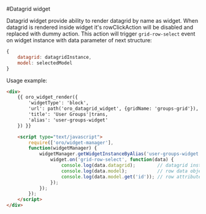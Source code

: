 #Datagrid widget

Datagrid widget provide ability to render datagrid by name as widget.
When datagrid is rendered inside widget it's rowClickAction will be disabled and replaced
with dummy action. This action will trigger `grid-row-select` event on widget instance with
data parameter of next structure:

``` javascript
{
    datagrid: datagridInstance,
    model: selectedModel
}
```

Usage example:

``` html
<div>
    {{ oro_widget_render({
        'widgetType': 'block',
        'url': path('oro_datagrid_widget', {gridName: 'groups-grid'}),
        'title': 'User Groups'|trans,
        'alias': 'user-groups-widget'
    }) }}

    <script type="text/javascript">
        require(['oro/widget-manager'],
        function(widgetManager) {
            widgetManager.getWidgetInstanceByAlias('user-groups-widget', function(widget) {
                widget.on('grid-row-select', function(data) {
                    console.log(data.datagrid);        // datagrid instance
                    console.log(data.model);           // row data object
                    console.log(data.model.get('id')); // row attribute
                });
            });
        });
    </script>
</div>
```